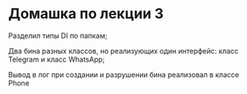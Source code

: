 # Домашка по лекции 3
Разделил типы DI по папкам;

Два бина разных классов, но реализующих один интерфейс: класс Telegram и класс WhatsApp;

Вывод в лог при создании и разрушении бина реализовал в классе Phone
